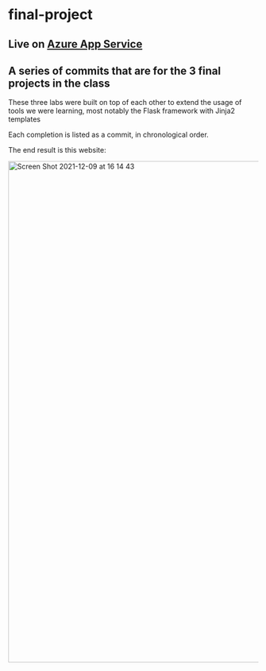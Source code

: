 # final-project

## Live on [Azure App Service](https://sdev-300-final-project.azurewebsites.net)

## A series of commits that are for the 3 final projects in the class
These three labs were built on top of each other to extend the usage of tools we were learning, most notably the Flask framework with Jinja2 templates

Each completion is listed as a commit, in chronological order.

The end result is this website:

<img width="1009" alt="Screen Shot 2021-12-09 at 16 14 43" src="https://user-images.githubusercontent.com/6410916/145477804-fe6cba13-5c45-41ab-a572-f7d9f085fe23.png">
